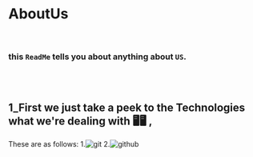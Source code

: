 # AboutUs 

<br />

### this `ReadMe` tells you about anything about `US`.

<br />
<br />

## 1_First we just take a peek to the Technologies what we're dealing with 🖥️🖥️ ,
These are as follows:
1.![git](https://raw.githubusercontent.com/marwin1991/profile-technology-icons/refs/heads/main/icons/git.png)
2.![github](https://raw.githubusercontent.com/marwin1991/profile-technology-icons/refs/heads/main/icons/github.png)


